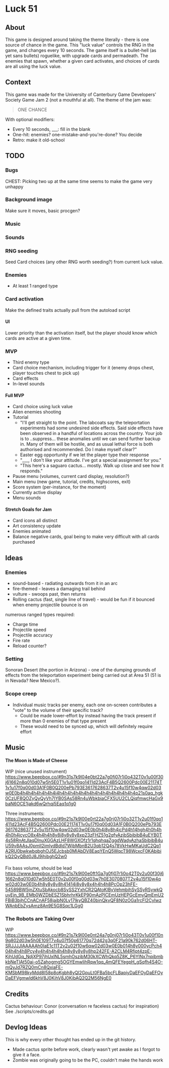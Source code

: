 # Luck 51
## About
This game is designed around taking the theme literally - there is one source of chance in the game. This "luck value" controls the RNG in the game, and changes every 10 seconds. The game itself is a bullet-hell (as yet sans bullets) roguelike, with upgrade cards and permadeath. The enemies that spawn, whether a given card activates, and choices of cards are all using the luck value.

## Context
This game was made for the University of Canterbury Game Developers' Society Game Jam 2 (not a mouthful at all). The theme of the jam was:
> ONE CHANCE

With optional modifiers:
- Every 10 seconds, ___: fill in the blank
- One-hit: enemies? one-mistake-and-you're-done? You decide
- Retro: make it old-school

## TODO
### Bugs
CHEST: Picking two up at the same time seems to make the game very unhappy

### Background image
Make sure it moves, basic procgen?

### Music

### Sounds

### RNG seeding
Seed Card choices (any other RNG worth seeding?) from current luck value.

### Enemies
- At least 1 ranged type

### Card activation
Make the defined traits actually pull from the autoload script

#### UI
Lower priority than the activation itself, but the player should know which cards are active at a given time.

### MVP
- Third enemy type
- Card choice mechanism, including trigger for it (enemy drops chest, player touches chest to pick up)
- Card effects
- In-level sounds

#### Full MVP
- Card choice using luck value
- Alien enemies shooting
- Tutorial
  - "I'll get straight to the point. The labcoats say the teleportation experiments had some undesired side effects. Said side effects have been observed in a handful of locations across the country. Your job is to ..suppress... these anomalies until we can send further backup in. Many of them will be hostile, and as usual lethal force is both authorised and recommended. Do I make myself clear?"
  - Easter egg opportunity if we let the player type their response
  - "___, I don't like your attitude. I've got a special assignment for you."
  - "This here's a saguaro cactus... mostly. Walk up close and see how it responds."
- Pause menu (volumes, current card display, resolution?)
- Main menu (new game, tutorial, credits, highscores, exit)
- Score system (per-instance, for the moment)
- Currently active display
- Menu sounds

#### Stretch Goals for Jam
- Card icons all distinct
- Art consistency update
- Enemies animated
- Balance negative cards, goal being to make very difficult with all cards purchased

## Ideas
### Enemies
- sound-based - radiating outwards from it in an arc
- fire-themed - leaves a damaging trail behind
- vulture - swoops past, then returns
- Rolling cactus (fast, single line of travel) - would be fun if it bounced when enemy projectile bounce is on

numerous ranged types required:
- Charge time
- Projectile speed
- Projectile accuracy
- Fire rate
- Reload counter?

### Setting
Sonoran Desert (the portion in Arizona) - one of the dumping grounds of effects from the teleportation experiment being carried out at Area 51 (51 is in Nevada? New Mexico?).

### Scope creep
- Individual music tracks per enemy, each one on-screen contributes a "vote" to the volume of their specific track?
  - Could be made lower-effort by instead having the track present if more than 0 enemies of that type present
  - These would need to be synced up, which will definitely require effort

## Music
#### The Moon is Made of Cheese
WIP (nice unused instrument)
https://www.beepbox.co/#9n31s7k9l04e0bt22a7g0fj07r1i0o432T0v1u00f30j61662n8q010d07w5h5E0T1v1u01f0qo1411d23AcF4B5Q2600Pdc00E21174T1v1u17f0q00d03A1F0B0Q200ePb793E3617628637T2v4u15f10w4qw02d03w0E0b4h4h4h4h4h4h4i4h4h4h4h4h4h4h4h4h4h4h4h4h4h4p21s0aq_hgk0CzUF8QOZyQyQyVh7IYB0SAs58Rn4uWbkbiaCFX5UU2CLQiqfmwcHaGx9baN6OCE1jakd6wQrhqj5Eaq1q1g0

Three instruments:
https://www.beepbox.co/#9n21s7k9l00e0rt22a7g0rj07r1i0o32T1v2u01f0qo1411d23AcF4B5Q2600Pdc00E21174T1v0u17f0q00d03A1F0B0Q200ePb793E3617628637T2v5u15f10w4qw02d03w0E0b0h4i8y8h4jcPd4h14hgh4h0h4h4h0h4jcycO8x4h4h4h8y8i8y8y8y8xp23zFHZ51g2qfyAzjbSbibibB4uEYB0T4s58RnAtJlaqDInuXGGAzLHF8WGXOfz1r1qhqhqaZggdWadyAzhaSbibibB4uU59v8AAsJ0pmll2imlydBdld7WjbMbnB2U3qb12Q4s78VkHwMKaUdC2Qp1A2RU0bwkwbqbghOJ5EJcbsb0MIAbDV8EaqYEnQ5WqcT98WcxcF0KAbibikQ2QyQBd0J8J9jhibghQ2w0

#### 
Fix bass volume, should be lead
https://www.beepbox.co/#9n21s7k9l00e0ft1Ga7g0fj07r1i0o42T0v2u00f30j61662n8q010d07w5h5E0T0v2u00f0q00d03w7h0E3070807T2v4u15f10w4qw02d03w0E0b4h8y8y8y8h41414i8y8y8x4h4h4h8PcOp23hFE-54589BW5jnZXtuSbAkocb8SySS2YxhCR2QAtoKlByVehmbihSySSyRSywkQuyEjn_9B_EMb0WZDbESZ1SbhrhrKkEP90mAzPICEmUzHEPGcEmyQmEmU2FBiB3bjhCCnACnAF58jaibN0Ly17IkyQBZ40binQkyQF8N0zOGa1rcFl2CyIwzWAnbEbZysAmz8An9E5G8Sqc1LGg0

### The Robots are Taking Over
WIP
https://www.beepbox.co/#9n21s7k9l00e0nt24a7g0nj07r1i0o43T0v1u00f10n9q802d03w5h0E109T7v4u07f50p61770q72d42g3q0F21a90k762d06HT-SRJJJJIAAAAAh0IaE1c11T2v2u02f10w6qw02d03w0E0b014h8y000ycPch404h4h4h8Pcy4y4h4h4h4h4h8y8y8y8y8hp242FE-A2CLM4Rfipt4zpE-KjhUdGq_NdjXP97jhUxlNL5smhOszibM30kXCWhQkq5Z8K_P6YlNx7npibmbkbNeTIAt50ai-o5Zahogmg5OGYEmwlihRqw1qq_4mQFEYegpH_gSqfh4S4O-mQyJd7RZQ0mCn8QxiaFE-KMSbM98kyMdd8I58p8oKgbh8yQl2GpuLt0FBa5bcFLBapiyDaEFOyDaEFOyDaEFVgmwld6khV8J0KihV8J0KibAQ2Q2M56NgE0

## Credits
Cactus behaviour: Conor (conversation re faceless cactus) for inspiration)
See ./scripts/credits.gd

## Devlog Ideas
This is why every other thought has ended up in the git history.
- Made cactus sprite before work, clearly wasn't yet awake as I forgot to give it a face.
- Zombie was originally going to be the PC, couldn't make the hands work

